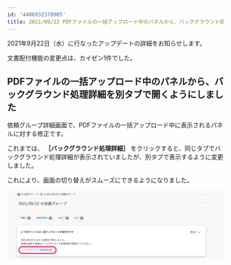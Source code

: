 ```yaml
---
id: '4406932378905'
title: 2021/09/22 PDFファイルの一括アップロード中のパネルから、バックグラウンド処理詳細を別タブで開くようにしました
---
```

2021年9月22日（水）に行なったアップデートの詳細をお知らせします。

文書配付機能の変更点は、カイゼン1件でした。

## PDFファイルの一括アップロード中のパネルから、バックグラウンド処理詳細を別タブで開くようにしました

依頼グループ詳細画面で、PDFファイルの一括アップロード中に表示されるパネルに対する修正です。

これまでは、 **［バックグラウンド処理詳細］** をクリックすると、同じタブでバックグラウンド処理詳細が表示されていましたが、別タブで表示するように変更しました。

これにより、画面の切り替えがスムーズにできるようになりました。

![インフォメーションパネルの［バックグラウンド処理詳細］に囲みがついている](./img_1.png)

